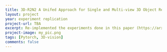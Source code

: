 ```yaml
---
title: 3D-R2N2 A Unifed Approach for Single and Multi-view 3D Object Reconstruction
layout: project 
year: experiment replication
project-url: TBA
excerpt: Re-implemented the experiments done in this paper (https://arxiv.org/pdf/1406.2283). The authors used 2 CNN based neural nets to predict the depth map of the given input (single) image.
project-image: my_pic.png
tags: [Pytorch, 3D-vision]
comments: false
---
```

